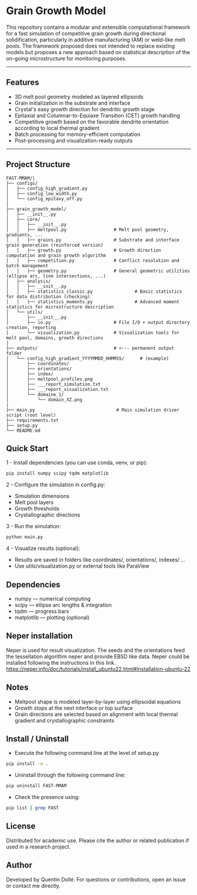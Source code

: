 # Grain Growth Model

This repository contains a modular and extensible computational framework for a fast simulation of competitive grain growth during directional solidification, particularly in additive manufacturing (AM) or weld-like melt pools. The framework proposed does not intended to replace existing models but proposes a new approach based on statistical description of the on-going microstructure for monitoring purposes.

---

## Features

- 3D melt pool geometry modeled as layered ellipsoids  
- Grain initialization in the substrate and interface
- Crystal's easy growth direction for dendritic growth stage
- Epitaxial and Columnar-to-Equiaxe Transition (CET) growth handling  
- Competitive growth based on the favorable dendrite orientation according to local thermal gradient  
- Batch processing for memory-efficient computation  
- Post-processing and visualization-ready outputs  

---

## Project Structure

```text
FAST-MMAM/|
├── configs/
│   ├── config_high_gradient.py
│   ├── config_low_width.py
│   └── config_epitaxy_off.py
|
├── grain_growth_model/
│   ├── __init__.py
│   ├── core/     
│   │   ├── __init__.py     
│   │   ├── meltpool.py                  # Melt pool geometry, gradients, ...
│   │   ├── grains.py                    # Substrate and interface grain generation (reinforced version)
│   │   ├── growth.py                    # Growth direction computation and grain growth algorithm
│   │   ├── competition.py               # Conflict resolution and batch management
│   │   ├── geometry.py                  # General geometric utilities (ellipse arc, line intersections, ...)
│   ├── analysis/     
│   │   ├── __init__.py     
│   │   ├── statistics_classic.py                # Basic statistics for data distribution (checking)
│   │   ├── statistics_moments.py                # Advanced moment statistics for microstructure description
│   └── utils/     
│       ├── __init__.py     
│       ├── io.py                        # File I/O + output directory creation, reporting
│       └── visualization.py             # Visualization tools for melt pool, domains, growth directions
|
├── outputs/                             # <--- permanent output folder
│   └── config_high_gradient_YYYYMMDD_HHMMSS/      # (example)
│       ├── coordinates/
│       ├── orientations/
│       ├── index/
│       ├── meltpool_profiles.png
│       ├── ___report_simulation.txt
│       ├── ___report_visualization.txt
│       └── domaine_1/
│           └── domain_XZ.png
|
├── main.py                               # Main simulation driver script (root level)
├── requirements.txt
├── setup.py
└── README.md

```

## Quick Start
1 - Install dependencies (you can use conda, venv, or pip):
```bash
pip install numpy scipy tqdm matplotlib
```

2 - Configure the simulation in config.py:
* Simulation dimensions
* Melt pool layers
* Growth thresholds
* Crystallographic directions

3 - Run the simulation:
```bash
python main.py
```

4 - Visualize results (optional):
* Results are saved in folders like coordinates/, orientations/, indexes/ ...
* Use utils/visualization.py or external tools like ParaView

## Dependencies
* numpy — numerical computing
* scipy — ellipse arc lengths & integration
* tqdm — progress bars
* matplotlib — plotting (optional)


## Neper installation
Neper is used for result visualization. The seeds and the orientations feed the tessellation algorithm neper and provide EBSD like data. Neper could be installed following the instructions in this link.
https://neper.info/doc/tutorials/install_ubuntu22.html#installation-ubuntu-22

## Notes
* Meltpool shape is modeled layer-by-layer using ellipsoidal equations
* Growth stops at the next interface or top surface
* Grain directions are selected based on alignment with local thermal gradient and crystallographic constraints

## Install / Uninstall
* Execute the following command line at the level of setup.py
```bash
pip install -e .
```
* Uninstall through the following command line:
```bash
pip uninstall FAST-MMAM
```
* Check the presence using:
```bash
pip list | grep FAST
```

## License
Distributed for academic use. Please cite the author or related publication if used in a research project.

## Author
Developed by Quentin Dollé. For questions or contributions, open an issue or contact me directly.